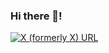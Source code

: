 ### Hi there 👋!
<a href="https://x.com/mjs_sebastian">
  <img alt="X (formerly X) URL" src="https://img.shields.io/twitter/url?url=https%3A%2F%2Fx.com%2Fmjs_sebastian&label=Follow%20me%20on%20X">
</a>
